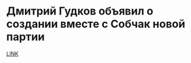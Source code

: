 # Дмитрий Гудков объявил о создании вместе с Собчак новой партии



[LINK](https://varlamov.ru/2826677.html)